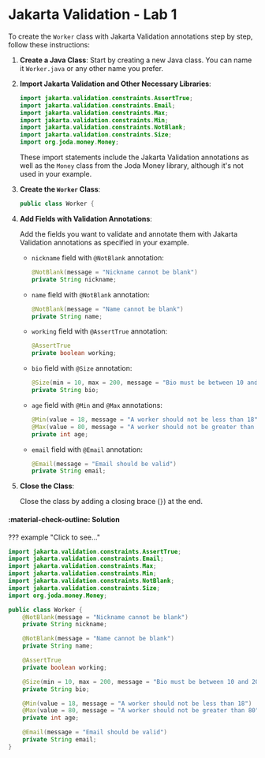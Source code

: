 # Jakarta Validation - Lab 1

To create the `Worker` class with Jakarta Validation annotations step by step, follow these instructions:

1. **Create a Java Class**: Start by creating a new Java class. You can name it `Worker.java` or any other name you prefer.

2. **Import Jakarta Validation and Other Necessary Libraries**:
   
   ```java
   import jakarta.validation.constraints.AssertTrue;
   import jakarta.validation.constraints.Email;
   import jakarta.validation.constraints.Max;
   import jakarta.validation.constraints.Min;
   import jakarta.validation.constraints.NotBlank;
   import jakarta.validation.constraints.Size;
   import org.joda.money.Money;
   ```

   These import statements include the Jakarta Validation annotations as well as the `Money` class from the Joda Money library, although it's not used in your example.

3. **Create the `Worker` Class**:
   
   ```java
   public class Worker {
   ```

4. **Add Fields with Validation Annotations**:

   Add the fields you want to validate and annotate them with Jakarta Validation annotations as specified in your example.

   - `nickname` field with `@NotBlank` annotation:

     ```java
     @NotBlank(message = "Nickname cannot be blank")
     private String nickname;
     ```

   - `name` field with `@NotBlank` annotation:

     ```java
     @NotBlank(message = "Name cannot be blank")
     private String name;
     ```

   - `working` field with `@AssertTrue` annotation:

     ```java
     @AssertTrue
     private boolean working;
     ```

   - `bio` field with `@Size` annotation:

     ```java
     @Size(min = 10, max = 200, message = "Bio must be between 10 and 200 characters")
     private String bio;
     ```

   - `age` field with `@Min` and `@Max` annotations:

     ```java
     @Min(value = 18, message = "A worker should not be less than 18")
     @Max(value = 80, message = "A worker should not be greater than 80")
     private int age;
     ```

   - `email` field with `@Email` annotation:

     ```java
     @Email(message = "Email should be valid")
     private String email;
     ```

5. **Close the Class**:

   Close the class by adding a closing brace (`}`) at the end.

#### :material-check-outline: Solution

??? example "Click to see..."

   ```java
   import jakarta.validation.constraints.AssertTrue;
   import jakarta.validation.constraints.Email;
   import jakarta.validation.constraints.Max;
   import jakarta.validation.constraints.Min;
   import jakarta.validation.constraints.NotBlank;
   import jakarta.validation.constraints.Size;
   import org.joda.money.Money;

   public class Worker {
       @NotBlank(message = "Nickname cannot be blank")
       private String nickname;

       @NotBlank(message = "Name cannot be blank")
       private String name;

       @AssertTrue
       private boolean working;

       @Size(min = 10, max = 200, message = "Bio must be between 10 and 200 characters")
       private String bio;

       @Min(value = 18, message = "A worker should not be less than 18")
       @Max(value = 80, message = "A worker should not be greater than 80")
       private int age;

       @Email(message = "Email should be valid")
       private String email;
   }
   ```